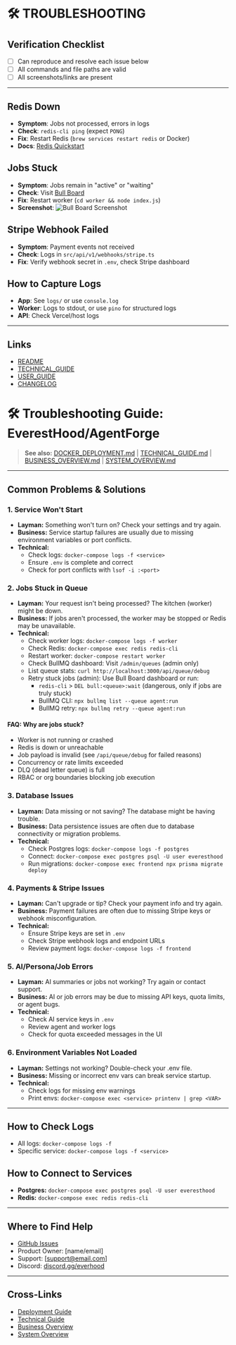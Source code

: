 # 🛠️ TROUBLESHOOTING

## Verification Checklist
- [ ] Can reproduce and resolve each issue below
- [ ] All commands and file paths are valid
- [ ] All screenshots/links are present

---

## Redis Down
- **Symptom**: Jobs not processed, errors in logs
- **Check**: `redis-cli ping` (expect `PONG`)
- **Fix**: Restart Redis (`brew services restart redis` or Docker)
- **Docs**: [Redis Quickstart](https://redis.io/docs/getting-started/installation/)

## Jobs Stuck
- **Symptom**: Jobs remain in "active" or "waiting"
- **Check**: Visit [Bull Board](http://localhost:3000/admin/queues)
- **Fix**: Restart worker (`cd worker && node index.js`)
- **Screenshot**: ![Bull Board Screenshot](./docs/screenshots/bull-board.png)

## Stripe Webhook Failed
- **Symptom**: Payment events not received
- **Check**: Logs in `src/api/v1/webhooks/stripe.ts`
- **Fix**: Verify webhook secret in `.env`, check Stripe dashboard

## How to Capture Logs
- **App**: See `logs/` or use `console.log`
- **Worker**: Logs to stdout, or use `pino` for structured logs
- **API**: Check Vercel/host logs

---

## Links
- [README](./README.md)
- [TECHNICAL_GUIDE](./TECHNICAL_GUIDE.md)
- [USER_GUIDE](./USER_GUIDE.md)
- [CHANGELOG](./CHANGELOG.md)
# 🛠️ Troubleshooting Guide: EverestHood/AgentForge

> **See also:** [DOCKER_DEPLOYMENT.md](./DOCKER_DEPLOYMENT.md) | [TECHNICAL_GUIDE.md](./TECHNICAL_GUIDE.md) | [BUSINESS_OVERVIEW.md](./BUSINESS_OVERVIEW.md) | [SYSTEM_OVERVIEW.md](./SYSTEM_OVERVIEW.md)

---

## Common Problems & Solutions

### 1. Service Won't Start
- **Layman:** Something won't turn on? Check your settings and try again.
- **Business:** Service startup failures are usually due to missing environment variables or port conflicts.
- **Technical:**
  - Check logs: `docker-compose logs -f <service>`
  - Ensure `.env` is complete and correct
  - Check for port conflicts with `lsof -i :<port>`

### 2. Jobs Stuck in Queue
- **Layman:** Your request isn't being processed? The kitchen (worker) might be down.
- **Business:** If jobs aren't processed, the worker may be stopped or Redis may be unavailable.
- **Technical:**
  - Check worker logs: `docker-compose logs -f worker`
  - Check Redis: `docker-compose exec redis redis-cli`
  - Restart worker: `docker-compose restart worker`
  - Check BullMQ dashboard: Visit `/admin/queues` (admin only)
  - List queue stats: `curl http://localhost:3000/api/queue/debug`
  - Retry stuck jobs (admin): Use Bull Board dashboard or run:
    - `redis-cli` > `DEL bull:<queue>:wait` (dangerous, only if jobs are truly stuck)
    - BullMQ CLI: `npx bullmq list --queue agent:run`
    - BullMQ retry: `npx bullmq retry --queue agent:run`

#### FAQ: Why are jobs stuck?
- Worker is not running or crashed
- Redis is down or unreachable
- Job payload is invalid (see `/api/queue/debug` for failed reasons)
- Concurrency or rate limits exceeded
- DLQ (dead letter queue) is full
- RBAC or org boundaries blocking job execution

### 3. Database Issues
- **Layman:** Data missing or not saving? The database might be having trouble.
- **Business:** Data persistence issues are often due to database connectivity or migration problems.
- **Technical:**
  - Check Postgres logs: `docker-compose logs -f postgres`
  - Connect: `docker-compose exec postgres psql -U user everesthood`
  - Run migrations: `docker-compose exec frontend npx prisma migrate deploy`

### 4. Payments & Stripe Issues
- **Layman:** Can't upgrade or tip? Check your payment info and try again.
- **Business:** Payment failures are often due to missing Stripe keys or webhook misconfiguration.
- **Technical:**
  - Ensure Stripe keys are set in `.env`
  - Check Stripe webhook logs and endpoint URLs
  - Review payment logs: `docker-compose logs -f frontend`

### 5. AI/Persona/Job Errors
- **Layman:** AI summaries or jobs not working? Try again or contact support.
- **Business:** AI or job errors may be due to missing API keys, quota limits, or agent bugs.
- **Technical:**
  - Check AI service keys in `.env`
  - Review agent and worker logs
  - Check for quota exceeded messages in the UI

### 6. Environment Variables Not Loaded
- **Layman:** Settings not working? Double-check your .env file.
- **Business:** Missing or incorrect env vars can break service startup.
- **Technical:**
  - Check logs for missing env warnings
  - Print envs: `docker-compose exec <service> printenv | grep <VAR>`

---

## How to Check Logs
- All logs: `docker-compose logs -f`
- Specific service: `docker-compose logs -f <service>`

## How to Connect to Services
- **Postgres:** `docker-compose exec postgres psql -U user everesthood`
- **Redis:** `docker-compose exec redis redis-cli`

---

## Where to Find Help
- [GitHub Issues](https://github.com/your-org/your-repo/issues)
- Product Owner: [name/email]
- Support: [support@email.com]
- Discord: [discord.gg/everhood](https://discord.gg/everhood)

---

## Cross-Links
- [Deployment Guide](./DOCKER_DEPLOYMENT.md)
- [Technical Guide](./TECHNICAL_GUIDE.md)
- [Business Overview](./BUSINESS_OVERVIEW.md)
- [System Overview](./SYSTEM_OVERVIEW.md)